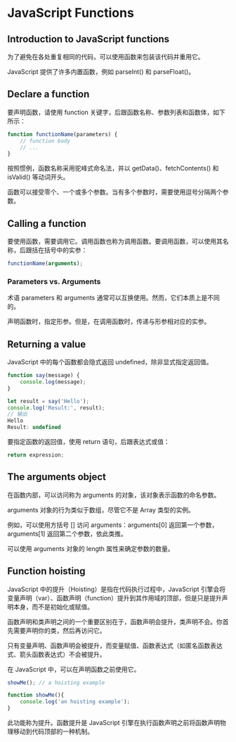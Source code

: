 # JavaScript Functions

## Introduction to JavaScript functions

为了避免在各处重复相同的代码，可以使用函数来包装该代码并重用它。

JavaScript 提供了许多内置函数，例如 parseInt() 和 parseFloat()。

## Declare a function

要声明函数，请使用 function 关键字，后跟函数名称、参数列表和函数体，如下所示：

```js
function functionName(parameters) {
    // function body
    // ...
}
```

按照惯例，函数名称采用驼峰式命名法，并以 getData()、fetchContents() 和 isValid() 等动词开头。

函数可以接受零个、一个或多个参数。当有多个参数时，需要使用逗号分隔两个参数。

## Calling a function

要使用函数，需要调用它。调用函数也称为调用函数。要调用函数，可以使用其名称，后跟括在括号中的实参：

```js
functionName(arguments);
```

### Parameters vs. Arguments

术语 parameters 和 arguments 通常可以互换使用。然而，它们本质上是不同的。

声明函数时，指定形参。但是，在调用函数时，传递与形参相对应的实参。

## Returning a value

JavaScript 中的每个函数都会隐式返回 undefined，除非显式指定返回值。

```js
function say(message) {
    console.log(message);
}

let result = say('Hello');
console.log('Result:', result);
// 输出
Hello
Result: undefined
```

要指定函数的返回值，使用 return 语句，后跟表达式或值：

```js
return expression;
```

## The arguments object

在函数内部，可以访问称为 arguments 的对象，该对象表示函数的命名参数。

arguments 对象的行为类似于数组，尽管它不是 Array 类型的实例。

例如，可以使用方括号 [] 访问 arguments：arguments[0] 返回第一个参数，arguments[1] 返回第二个参数，依此类推。

可以使用 arguments 对象的 length 属性来确定参数的数量。

## Function hoisting

JavaScript 中的提升（Hoisting）是指在代码执行过程中，JavaScript 引擎会将变量声明（var）、函数声明（function）提升到其作用域的顶部，但是只是提升声明本身，而不是初始化或赋值。

函数声明和类声明之间的一个重要区别在于，函数声明会提升，类声明不会。你首先需要声明你的类，然后再访问它。

只有变量声明、函数声明会被提升，而变量赋值、函数表达式（如匿名函数表达式、箭头函数表达式）不会被提升。

在 JavaScript 中，可以在声明函数之前使用它。

```js
showMe(); // a hoisting example

function showMe(){
    console.log('an hoisting example');
}
```

此功能称为提升。函数提升是 JavaScript 引擎在执行函数声明之前将函数声明物理移动到代码顶部的一种机制。

